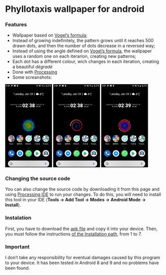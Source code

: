 # Phyllotaxis wallpaper for android

### Features

  - Wallpaper based on [Vogel’s formula](http://algorithmicbotany.org/papers/abop/abop-ch4.pdf);
  - Instead of growing indefinitely, the pattern grows until it reaches 500 drawn dots, and then the number of dots decrease in a reversed way;
  - Instead of using the angle defined on [Vogel’s formula](http://algorithmicbotany.org/papers/abop/abop-ch4.pdf), the wallpaper uses a random one on each iterarion, creating new patterns;
  - Each dot has a different colour, wich changes in each iteration, creating a beautiful *dégradé*
  - Done with [Processing](https://processing.org/)
  - Some screanshots:
<p float = "next">
  <img src = "https://github.com/oEscal/android_wallpapers_processing/blob/master/phyllotaxis/Features/Screenshot_20190129-023803.png" width = "30%" />
  <img src = "https://github.com/oEscal/android_wallpapers_processing/blob/master/phyllotaxis/Features/Screenshot_20190129-023811.png" width = "30%" />
  <img src = "https://github.com/oEscal/android_wallpapers_processing/blob/master/phyllotaxis/Features/Screenshot_20190129-023916.png" width = "30%" />
</p>


### Changing the source code

You can also change the source code by downloading it from this page and using [Processing IDE](https://processing.org/download/) to run your changes. To do this, you will need to install this tool in your IDE (**Tools -> Add Tool -> Modes -> Android Mode -> Install**).


### Instalation

First, you have to download the [apk file](https://github.com/oEscal/android_wallpapers_processing/raw/master/phyllotaxis/Installation/base.apk) and copy it into your device. Then, you must follow the instructions [of the Installation path](https://github.com/oEscal/android_wallpapers_processing/tree/master/phyllotaxis/Installation), from 1 to 7.

### Important
I don’t take any responsibility for eventual damages caused by this program to your device. It has been tested in Android 8 and 9 and no problems have been found.
